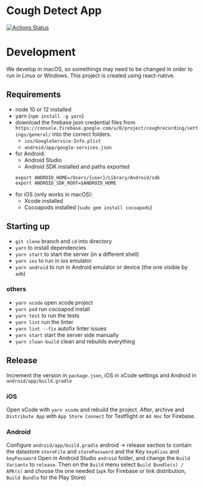 # Cough Detect App

[![Actions Status](/../../workflows/Build/badge.svg?branch=master)](/../../actions?query=workflow%3A%22Build%22+branch%3Amaster)


# Development
We develop in macOS, so somethings may need to be changed in order to run in Linux or Windows.
This project is created using react-native.

## Requirements  
* node 10 or 12 installed
* yarn (`npm install -g yarn`)
* download the firebase json credential files from `https://console.firebase.google.com/u/0/project/coughrecording/settings/general/` into the correct folders.
    * `ios/GoogleService-Info.plist`
    * `android/app/google-services.json`
* for Android:
    * Android Studio
    * Android SDK installed and paths exported  
    ```
    export ANDROID_HOME=/Users/{user}/Library/Android/sdk
    export ANDROID_SDK_ROOT=$ANDROID_HOME
    ```
* for iOS (only works in macOS):
    * Xcode installed
    * Cocoapods installed (`sudo gem install cocoapods`)


## Starting up
* `git clone` branch and `cd` into directory
* `yarn` to install dependencies
* `yarn start` to start the server (in a different shell)
* `yarn ios` to run in ios emulator
* `yarn android` to run in Android emulator or device (the one visible by `adb`)

### others
* `yarn xcode` open xcode project
* `yarn pod` run cocoapod install
* `yarn test` to run the tests
* `yarn lint` run the linter
* `yarn lint --fix` autofix linter issues
* `yarn start` start the server side manually
* `yarn clean-build` clean and rebuilds everything


## Release
Increment the version in `package.json`, iOS in xCode settings and Android in `android/app/build.gradle`

### iOS
Open xCode with `yarn xcode` and rebuild the project. After, archive and `Distribute App` with `App Store Connect` for Testflight or `Ad Hoc` for Firebase.

### Android
Configure `android/app/build.gradle` android -> release section to contain the datastore `storeFile` and `storePassword` and the Key `keyAlias` and `keyPassword`
Open in Android Studio `android` folder, and change the `Build Variants` to `release`. Then on the `Build` menu select `Build Bundle(s) / APK(s)` and choose the one needed (`apk` for Firebase or link distribution, `Build Bundle` for the Play Store)
